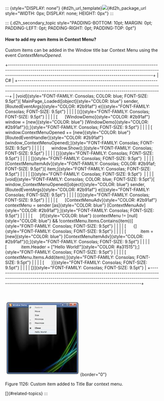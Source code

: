 ::: {style="DISPLAY: none"}
[](ms-xhelp:///?Id=d2h_url_template){#d2h_url_template}![](!package_url!){#d2h_package_url style="WIDTH: 0px; DISPLAY: none; HEIGHT: 0px"}
:::

::: {.d2h_secondary_topic style="PADDING-BOTTOM: 10pt; MARGIN: 0pt; PADDING-LEFT: 0pt; PADDING-RIGHT: 0pt; PADDING-TOP: 0pt"}
#### How to add my own items in Context Menu?

Custom items can be added in the Window title bar Context Menu using the event *ContextMenuOpened*.

+-------------------------------------------------------------------------------------------------------------------------------------------------------------------------------------------------------------------------------------+
| C#                                                                                                                                                                                                                                  |
+-------------------------------------------------------------------------------------------------------------------------------------------------------------------------------------------------------------------------------------+
| [void]{style="FONT-FAMILY: Consolas; COLOR: blue; FONT-SIZE: 9.5pt"}[ MainPage_Loaded([object]{style="COLOR: blue"} sender, [RoutedEventArgs]{style="COLOR: #2b91af"} e)]{style="FONT-FAMILY: Consolas; FONT-SIZE: 9.5pt"}          |
|                                                                                                                                                                                                                                     |
| [{]{style="FONT-FAMILY: Consolas; FONT-SIZE: 9.5pt"}                                                                                                                                                                                |
|                                                                                                                                                                                                                                     |
| [      [WindowDemo]{style="COLOR: #2b91af"} window = [new]{style="COLOR: blue"} [WindowDemo]{style="COLOR: #2b91af"}();]{style="FONT-FAMILY: Consolas; FONT-SIZE: 9.5pt"}                                                           |
|                                                                                                                                                                                                                                     |
| [      window.ContextMenuOpened += [new]{style="COLOR: blue"} [RoutedEventHandler]{style="COLOR: #2b91af"}(window_ContextMenuOpened);]{style="FONT-FAMILY: Consolas; FONT-SIZE: 9.5pt"}                                             |
|                                                                                                                                                                                                                                     |
| [      window.Show();]{style="FONT-FAMILY: Consolas; FONT-SIZE: 9.5pt"}                                                                                                                                                             |
|                                                                                                                                                                                                                                     |
| [}]{style="FONT-FAMILY: Consolas; FONT-SIZE: 9.5pt"}                                                                                                                                                                                |
|                                                                                                                                                                                                                                     |
| []{style="FONT-FAMILY: Consolas; FONT-SIZE: 9.5pt"}                                                                                                                                                                                 |
|                                                                                                                                                                                                                                     |
| [ContextMenuItemAdv]{style="FONT-FAMILY: Consolas; COLOR: #2b91af; FONT-SIZE: 9.5pt"}[ item;]{style="FONT-FAMILY: Consolas; FONT-SIZE: 9.5pt"}                                                                                      |
|                                                                                                                                                                                                                                     |
| []{style="FONT-FAMILY: Consolas; FONT-SIZE: 9.5pt"}                                                                                                                                                                                 |
|                                                                                                                                                                                                                                     |
| [void]{style="FONT-FAMILY: Consolas; COLOR: blue; FONT-SIZE: 9.5pt"}[ window_ContextMenuOpened([object]{style="COLOR: blue"} sender, [RoutedEventArgs]{style="COLOR: #2b91af"} e)]{style="FONT-FAMILY: Consolas; FONT-SIZE: 9.5pt"} |
|                                                                                                                                                                                                                                     |
| [{]{style="FONT-FAMILY: Consolas; FONT-SIZE: 9.5pt"}                                                                                                                                                                                |
|                                                                                                                                                                                                                                     |
| [      [ContextMenuAdv]{style="COLOR: #2b91af"} contextMenu = sender [as]{style="COLOR: blue"} [ContextMenuAdv]{style="COLOR: #2b91af"};]{style="FONT-FAMILY: Consolas; FONT-SIZE: 9.5pt"}                                          |
|                                                                                                                                                                                                                                     |
| [      [if]{style="COLOR: blue"} (contextMenu != [null]{style="COLOR: blue"} && !contextMenu.Items.Contains(item))]{style="FONT-FAMILY: Consolas; FONT-SIZE: 9.5pt"}                                                                |
|                                                                                                                                                                                                                                     |
| [      {]{style="FONT-FAMILY: Consolas; FONT-SIZE: 9.5pt"}                                                                                                                                                                          |
|                                                                                                                                                                                                                                     |
| [            item = [new]{style="COLOR: blue"} [ContextMenuItemAdv]{style="COLOR: #2b91af"}();]{style="FONT-FAMILY: Consolas; FONT-SIZE: 9.5pt"}                                                                                    |
|                                                                                                                                                                                                                                     |
| [            item.Header = [\"Hello World!\"]{style="COLOR: #a31515"};]{style="FONT-FAMILY: Consolas; FONT-SIZE: 9.5pt"}                                                                                                            |
|                                                                                                                                                                                                                                     |
| [            contextMenu.Items.Add(item);]{style="FONT-FAMILY: Consolas; FONT-SIZE: 9.5pt"}                                                                                                                                         |
|                                                                                                                                                                                                                                     |
| [      }]{style="FONT-FAMILY: Consolas; FONT-SIZE: 9.5pt"}                                                                                                                                                                          |
|                                                                                                                                                                                                                                     |
| [}]{style="FONT-FAMILY: Consolas; FONT-SIZE: 9.5pt"}                                                                                                                                                                                |
+-------------------------------------------------------------------------------------------------------------------------------------------------------------------------------------------------------------------------------------+

 

![](../ImagesExt/image261_1021.jpg){border="0"}

Figure 1126: Custom item added to Title Bar context menu.

[]{#related-topics}
:::
